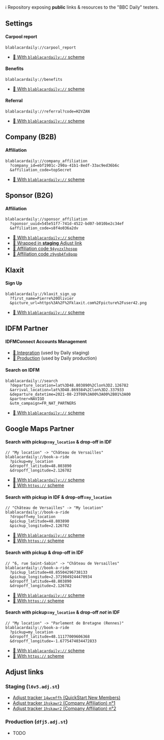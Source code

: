 ℹ️ Repository exposing **public** links &amp; resources to the "BBC Daily" testers.

<!-- Remember that blank lines are needed before/after a section of markdown that is within an html tag, otherwise the markdown won't work -->

## Settings

#### Carpool report

```
blablacardaily://carpool_report
```

- [🔗 With `blablacardaily://` scheme](blablacardaily://carpool_report)

#### Benefits

```
blablacardaily://benefits
```

- [🔗 With `blablacardaily://` scheme](blablacardaily://benefits)

#### Referral

```
blablacardaily://referral?code=H2VZAN
```

- [🔗 With `blablacardaily://` scheme](blablacardaily://referral?code=H2VZAN)


## Company (B2B)

#### Affiliation

```
blablacardaily://company_affiliation
  ?company_id=ebf1901c-290a-41b1-8edf-33ac9ed36b6c
  &affiliation_code=topSecret
```

- [🔗 With `blablacardaily://` scheme](blablacardaily://company_affiliation?company_id=ebf1901c-290a-41b1-8edf-33ac9ed36b6c&affiliation_code=topSecret)


## Sponsor (B2G)

#### Affiliation

```
blablacardaily://sponsor_affiliation
  ?sponsor_uuid=545e51f7-741d-4522-bd07-b010be2c34ef
  &affiliation_code=s8f4o036a2dv
```

- [🔗 With `blablacardaily://` scheme](blablacardaily://sponsor_affiliation?sponsor_uuid=545e51f7-741d-4522-bd07-b010be2c34ef&affiliation_code=s8f4o036a2dv)
- [🔗 Wrapped in **staging** Adjust link](https://l6v5.adj.st/openapp?adjust_t=1hskawr2&adjust_deeplink=blablacardaily%3A%2F%2Fsponsor_affiliation%3Fsponsor_uuid%3D545e51f7-741d-4522-bd07-b010be2c34ef%26affiliation_code%3Ds8f4o036a2dv&adjust_fallback=https%3A%2F%2Fblablacardaily.com&adj_redirect_macos=https%3A%2F%2Fblablacardaily.com)
- [🔗 Affiliation code `94yyzxlhospp`](blablacardaily://sponsor_affiliation?sponsor_uuid=545e51f7-741d-4522-bd07-b010be2c34ef&affiliation_code=94yyzxlhospp)
- [🔗 Affiliation code `z9ygb4fx8pqp`](blablacardaily://sponsor_affiliation?sponsor_uuid=545e51f7-741d-4522-bd07-b010be2c34ef&affiliation_code=z9ygb4fx8pqp)


## Klaxit

#### Sign Up

```
blablacardaily://klaxit_sign_up
  ?first_name=Pierre%20Olivier
  &picture_url=https%3A%2F%2Fklaxit.com%2Fpicture%2Fuser42.png
```

- [🔗 With `blablacardaily://` scheme](blablacardaily://klaxit_sign_up?first_name=Klaxit&picture_url=https%3A%2F%2Fdxxbxu0f802py.cloudfront.net%2Fwp-content%2Fuploads%2F2023%2F03%2F14100407%2F03.png)


## IDFM Partner

#### IDFMConnect Accounts Management

- [🔗 Integration](https://int-connect.navigo.fr/auth/realms/connect/protocol/openid-connect/auth?client_id=account) (used by Daily staging)
- [🔗 Production](https://connect.navigo.fr/auth/realms/connect/protocol/openid-connect/auth?client_id=account) (used by Daily production)

#### Search on IDFM
```
blablacardaily://search
  ?departure_location=lat%3D48.803890%2Clon%3D2.126782
  &arrival_location=lat%3D48.869384%2Clon%3D2.337933
  &departure_datetime=2021-08-23T08%3A00%3A00%2B01%3A00
  &partner=NAVIGO
  &utm_campaign=FR_NAT_PARTNERS
```
- [🔗 With `blablacardaily://` scheme](blablacardaily://search?departure_location=lat%3D48.803890%2Clon%3D2.126782&arrival_location=lat%3D48.869384%2Clon%3D2.337933&departure_datetime=2021-08-23T08%3A00%3A00%2B01%3A00&partner=NAVIGO&utm_campaign=FR_NAT_PARTNERS)

## Google Maps Partner

#### Search with pickup=`my_location` & drop-off in IDF
```
// "My location" -> "Château de Versailles"
blablacardaily://book-a-ride
  ?pickup=my_location
  &dropoff_latitude=48.803890
  &dropoff_longitude=2.126782
```
- [🔗 With `blablacardaily://` scheme](blablacardaily://book-a-ride?pickup=my_location&dropoff_latitude=48.803890&dropoff_longitude=2.126782)
- [🔗 With `https://` scheme](https://open.blablacardaily.com/book-a-ride?pickup=my_location&dropoff_latitude=48.803890&dropoff_longitude=2.126782)

#### Search with pickup in IDF & drop-off=`my_location`
```
// "Château de Versailles" -> "My location"
blablacardaily://book-a-ride
  ?dropoff=my_location
  &pickup_latitude=48.803890
  &pickup_longitude=2.126782
```
- [🔗 With `blablacardaily://` scheme](blablacardaily://book-a-ride?dropoff=my_location&pickup_latitude=48.803890&pickup_longitude=2.126782)
- [🔗 With `https://` scheme](https://open.blablacardaily.com/book-a-ride?dropoff=my_location&pickup_latitude=48.803890&pickup_longitude=2.126782)

#### Search with pickup & drop-off in IDF
```
// "6, rue Saint-Sabin" -> "Château de Versailles"
blablacardaily://book-a-ride
  ?pickup_latitude=48.85504296738133
  &pickup_longitude=2.3719849244470934
  &dropoff_latitude=48.803890
  &dropoff_longitude=2.126782
```
- [🔗 With `blablacardaily://` scheme](blablacardaily://book-a-ride?pickup_latitude=48.85504296738133&pickup_longitude=2.3719849244470934&dropoff_latitude=48.803890&dropoff_longitude=2.126782)
- [🔗 With `https://` scheme](https://open.blablacardaily.com/book-a-ride?pickup_latitude=48.85504296738133&pickup_longitude=2.3719849244470934&dropoff_latitude=48.803890&dropoff_longitude=2.126782)

#### Search with pickup=`my_location` & drop-off *not* in IDF
```
// "My location" -> "Parlement de Bretagne (Rennes)"
blablacardaily://book-a-ride
  ?pickup=my_location
  &dropoff_latitude=48.11177009606368
  &dropoff_longitude=-1.6775474034472833
```
- [🔗 With `blablacardaily://` scheme](blablacardaily://book-a-ride?pickup=my_location&dropoff_latitude=48.11177009606368&dropoff_longitude=-1.6775474034472833)
- [🔗 With `https://` scheme](https://open.blablacardaily.com/book-a-ride?pickup=my_location&dropoff_latitude=48.11177009606368&dropoff_longitude=-1.6775474034472833)


## Adjust links

### Staging (`l6v5.adj.st`)

- [Adjust tracker `14wcmffh` (QuickStart New Members)](https://l6v5.adj.st/openapp?adjust_t=14wcmffh&adjust_deeplink=blablacardaily%3A%2F%2Fhome%3Forigin%3DQUICKSTART_NEW_MEMBER&adjust_fallback=https%3A%2F%2Fblablacardaily.com)
- [Adjust tracker `1hskawr2` (Company Affiliation) n°1](https://l6v5.adj.st/openapp?adjust_t=1hskawr2&adjust_deeplink=blablacardaily%3A%2F%2Fcompany_affiliation%3Fcompany_uuid%3D6fe0c6a8-049d-4030-8ced-64cf3c452c49%26affiliation_code%3DiKZ704BaM937vFqiQN2juVdxQXFnlEGTDRqy0ARPhZk&adjust_fallback=https%3A%2F%2Fblablacardaily.com&adj_redirect_macos=https%3A%2F%2Fblablacardaily.com)
- [Adjust tracker `1hskawr2` (Company Affiliation) n°2](https://l6v5.adj.st/openapp?adjust_t=1hskawr2&adjust_deeplink=blablacardaily%3A%2F%2Fhome&adjust_fallback=https%3A%2F%2Fblablacardaily.com&adj_redirect_macos=https%3A%2F%2Fblablacardaily.com)

### Production (`dfj5.adj.st`)

- TODO

